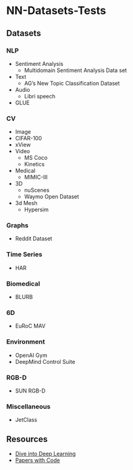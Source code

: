 # NN-Datasets-Tests

## Datasets

### NLP 
  - Sentiment Analysis
    - Multidomain Sentiment Analysis Data set
  - Text
    - AG’s New Topic Classification Dataset
  - Audio
    - Libri speech
  - GLUE

### CV
  - Image
   - CIFAR-100
   - xView 
  - Video
    - MS Coco
    - Kinetics
  - Medical
    - MIMIC-III
  - 3D
    - nuScenes
    - Waymo Open Dataset
  - 3d Mesh
    - Hypersim
   
### Graphs
  - Reddit Dataset

### Time Series
  - HAR

### Biomedical
  - BLURB

### 6D
  - EuRoC MAV

### Environment
  - OpenAI Gym
  - DeepMind Control Suite

### RGB-D
  - SUN RGB-D

### Miscellaneous
  - JetClass


## Resources
- [Dive into Deep Learning](https://d2l.ai/index.html)
- [Papers with Code](https://paperswithcode.com/datasets)
